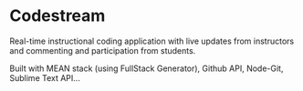 # Codestream 
Real-time instructional coding application with live updates from instructors and commenting and participation from students.

Built with MEAN stack (using FullStack Generator), Github API, Node-Git, Sublime Text API...


